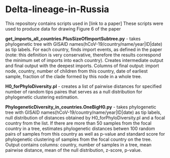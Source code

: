 # Delta-lineage-in-Russia
This repository contains scripts used in [link to a paper] 
These scripts were used to produce data for drawing Figure 6 of the paper

**get_imports_all_countries.PlusSizeOfImportSubtree.py** - takes phylogenetic tree with GISAID names(hCoV-19/country/name/year|ID|date) as tip labels. For each country, finds import events, as defined in the paper (note: this definition is very conservative, therefore the results correspond the minimum set of imports into each country). 
Creates intermediate output and final output with the deepest imports.
Columns of final output: import node, country, number of children from this country, date of earliest sample, fraction of the clade formed by this node in a whole tree.

**H0_forPhyloDiversity.pl** - creates a list of pairwise distances for specified number of random tips paires that serves as a null distribution for phylogenetic clustering estimation.

**PhylogeneticDiversity_in_countries.OneBigH0.py** - takes phylogenetic tree with GISAID names(hCoV-19/country/name/year|ID|date) as tip labels, null distribution of distances obtained by H0_forPhyloDiversity.pl and a focal country from the list. If there are more than 50 samples from the focal country in a tree, estimates phylogenetic distances betwen 100 random pairs of samples from this country as well as p-value and standard score for phylogenetic clustering of samples from the focal country on the tree. Output contains columns: country, number of samples in a tree, mean pairwise distance, mean of the null distribution, z-score, p-value.         
